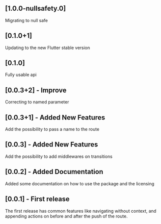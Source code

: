 ## [1.0.0-nullsafety.0]

Migrating to null safe

## [0.1.0+1]

Updating to the new Flutter stable version

## [0.1.0]

Fully usable api

## [0.0.3+2] - Improve

Correcting to named parameter

## [0.0.3+1] - Added New Features

Add the possibility to pass a name to the route

## [0.0.3] - Added New Features

Add the possibility to add middlewares on transitions

## [0.0.2] - Added Documentation

Added some documentation on how to use the package and the licensing

## [0.0.1] - First release

The first release has common features like navigating without context, and appending actions on before
and after the push of the route.